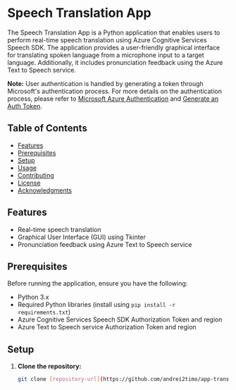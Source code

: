# Speech Translation App

The Speech Translation App is a Python application that enables users to perform real-time speech translation using Azure Cognitive Services Speech SDK. The application provides a user-friendly graphical interface for translating spoken language from a microphone input to a target language. Additionally, it includes pronunciation feedback using the Azure Text to Speech service.

**Note:** User authentication is handled by generating a token through Microsoft's authentication process. For more details on the authentication process, please refer to [Microsoft Azure Authentication](https://docs.microsoft.com/en-us/azure/cognitive-services/authentication?tabs=python) and [Generate an Auth Token](https://learn.microsoft.com/en-us/azure/energy-data-services/how-to-generate-auth-token).

## Table of Contents

- [Features](#features)
- [Prerequisites](#prerequisites)
- [Setup](#setup)
- [Usage](#usage)
- [Contributing](#contributing)
- [License](#license)
- [Acknowledgments](#acknowledgments)

## Features

- Real-time speech translation
- Graphical User Interface (GUI) using Tkinter
- Pronunciation feedback using Azure Text to Speech service

## Prerequisites

Before running the application, ensure you have the following:

- Python 3.x
- Required Python libraries (install using `pip install -r requirements.txt`)
- Azure Cognitive Services Speech SDK Authorization Token and region
- Azure Text to Speech service Authorization Token and region

## Setup

1. **Clone the repository:**

   ```bash
   git clone [repository-url](https://github.com/andrei2timo/app-translator.git)https://github.com/andrei2timo/app-translator.git)
